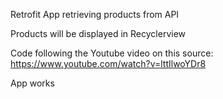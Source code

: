 Retrofit App retrieving products from API

Products will be displayed in Recyclerview

Code following the Youtube video on this source:
https://www.youtube.com/watch?v=lttIlwoYDr8

App works